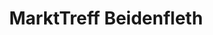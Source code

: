 ---
title: "MarktTreff Beidenfleth"
url: /beidenfleth/markttreff-beidenfleth/
shop: Lebensmittel
---